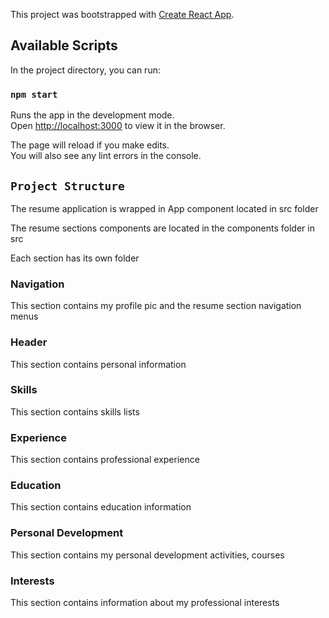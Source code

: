 This project was bootstrapped with [Create React App](https://github.com/facebook/create-react-app).

## Available Scripts

In the project directory, you can run:

### `npm start`

Runs the app in the development mode.<br>
Open [http://localhost:3000](http://localhost:3000) to view it in the browser.

The page will reload if you make edits.<br>
You will also see any lint errors in the console.

## `Project Structure`

The resume application is wrapped in App component located in src folder

The resume sections components are located in the components folder in src

Each section has its own folder

### Navigation

This section contains my profile pic
and the resume section navigation menus

### Header

This section contains personal information

### Skills

This section contains skills lists

### Experience

This section contains professional experience

### Education

This section contains education information

### Personal Development

This section contains my personal development activities, courses

### Interests

This section contains information about my professional interests



